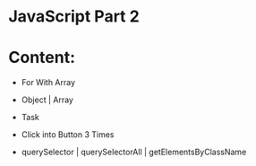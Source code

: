 # JavaScript Part 2

# Content:

- For With Array

- Object | Array

- Task

- Click into Button 3 Times

- querySelector | querySelectorAll | getElementsByClassName
